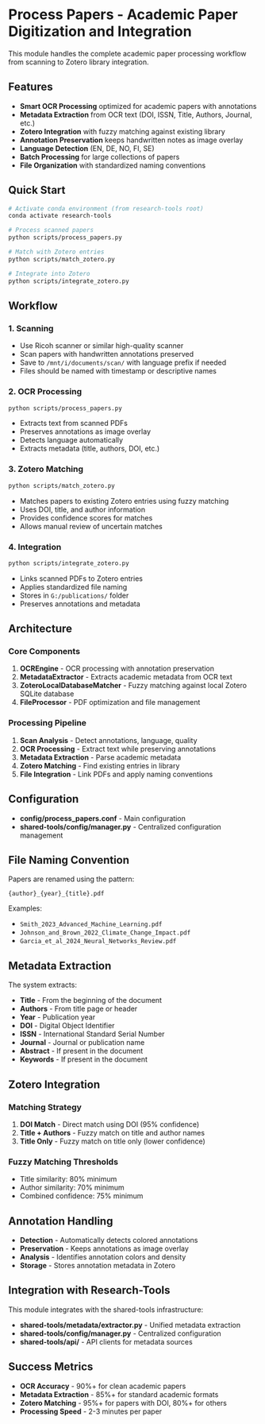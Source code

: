 # Process Papers - Academic Paper Digitization and Integration

This module handles the complete academic paper processing workflow from scanning to Zotero library integration.

## Features

- **Smart OCR Processing** optimized for academic papers with annotations
- **Metadata Extraction** from OCR text (DOI, ISSN, Title, Authors, Journal, etc.)
- **Zotero Integration** with fuzzy matching against existing library
- **Annotation Preservation** keeps handwritten notes as image overlay
- **Language Detection** (EN, DE, NO, FI, SE)
- **Batch Processing** for large collections of papers
- **File Organization** with standardized naming conventions

## Quick Start

```bash
# Activate conda environment (from research-tools root)
conda activate research-tools

# Process scanned papers
python scripts/process_papers.py

# Match with Zotero entries
python scripts/match_zotero.py

# Integrate into Zotero
python scripts/integrate_zotero.py
```

## Workflow

### 1. Scanning
- Use Ricoh scanner or similar high-quality scanner
- Scan papers with handwritten annotations preserved
- Save to `/mnt/i/documents/scan/` with language prefix if needed
- Files should be named with timestamp or descriptive names

### 2. OCR Processing
```bash
python scripts/process_papers.py
```
- Extracts text from scanned PDFs
- Preserves annotations as image overlay
- Detects language automatically
- Extracts metadata (title, authors, DOI, etc.)

### 3. Zotero Matching
```bash
python scripts/match_zotero.py
```
- Matches papers to existing Zotero entries using fuzzy matching
- Uses DOI, title, and author information
- Provides confidence scores for matches
- Allows manual review of uncertain matches

### 4. Integration
```bash
python scripts/integrate_zotero.py
```
- Links scanned PDFs to Zotero entries
- Applies standardized file naming
- Stores in `G:/publications/` folder
- Preserves annotations and metadata

## Architecture

### Core Components

1. **OCREngine** - OCR processing with annotation preservation
2. **MetadataExtractor** - Extracts academic metadata from OCR text
3. **ZoteroLocalDatabaseMatcher** - Fuzzy matching against local Zotero SQLite database
4. **FileProcessor** - PDF optimization and file management

### Processing Pipeline

1. **Scan Analysis** - Detect annotations, language, quality
2. **OCR Processing** - Extract text while preserving annotations
3. **Metadata Extraction** - Parse academic metadata
4. **Zotero Matching** - Find existing entries in library
5. **File Integration** - Link PDFs and apply naming conventions

## Configuration

- **config/process_papers.conf** - Main configuration
- **shared-tools/config/manager.py** - Centralized configuration management

## File Naming Convention

Papers are renamed using the pattern:
```
{author}_{year}_{title}.pdf
```

Examples:
- `Smith_2023_Advanced_Machine_Learning.pdf`
- `Johnson_and_Brown_2022_Climate_Change_Impact.pdf`
- `Garcia_et_al_2024_Neural_Networks_Review.pdf`

## Metadata Extraction

The system extracts:
- **Title** - From the beginning of the document
- **Authors** - From title page or header
- **Year** - Publication year
- **DOI** - Digital Object Identifier
- **ISSN** - International Standard Serial Number
- **Journal** - Journal or publication name
- **Abstract** - If present in the document
- **Keywords** - If present in the document

## Zotero Integration

### Matching Strategy
1. **DOI Match** - Direct match using DOI (95% confidence)
2. **Title + Authors** - Fuzzy match on title and author names
3. **Title Only** - Fuzzy match on title only (lower confidence)

### Fuzzy Matching Thresholds
- Title similarity: 80% minimum
- Author similarity: 70% minimum
- Combined confidence: 75% minimum

## Annotation Handling

- **Detection** - Automatically detects colored annotations
- **Preservation** - Keeps annotations as image overlay
- **Analysis** - Identifies annotation colors and density
- **Storage** - Stores annotation metadata in Zotero

## Integration with Research-Tools

This module integrates with the shared-tools infrastructure:
- **shared-tools/metadata/extractor.py** - Unified metadata extraction
- **shared-tools/config/manager.py** - Centralized configuration
- **shared-tools/api/** - API clients for metadata sources

## Success Metrics

- **OCR Accuracy** - 90%+ for clean academic papers
- **Metadata Extraction** - 85%+ for standard academic formats
- **Zotero Matching** - 95%+ for papers with DOI, 80%+ for others
- **Processing Speed** - 2-3 minutes per paper
